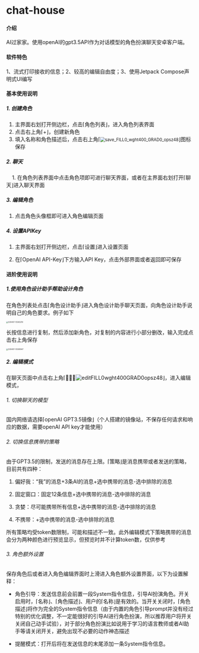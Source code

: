 # chat-house

#### 介绍

AI过家家。使用openAI的gpt3.5API作为对话模型的角色扮演聊天安卓客户端。



#### 软件特色

1、流式打印接收的信息；2、较高的编辑自由度；3、使用Jetpack Compose声明式UI编写



#### 基本使用说明

##### 1. 创建角色

1. 主界面右划打开侧边栏，点击⌈角色列表⌋，进入角色列表界面
2. 点击右上角⌈+⌋，创建新角色
3. 填入名称和角色描述后，点击右上角⌈<img src="file:///C:/Users/ando/Downloads/save_FILL0_wght400_GRAD0_opsz48.png" title="" alt="save_FILL0_wght400_GRAD0_opsz48" style="zoom:80%;">⌋图标保存

##### 2. 聊天

    1. 在角色列表界面中点击角色项即可进行聊天界面，或者在主界面右划打开⌈聊天⌋进入聊天界面

##### 3. 编辑角色

1. 点击角色头像框即可进入角色编辑页面

##### 4. 设置APIKey

1. 主界面右划打开侧边栏，点击⌈设置⌋进入设置页面

2. 在⌈OpenAI API-Key⌋下方输入API Key，点击外部界面或者返回即可保存
   
   

#### 进阶使用说明

##### 1.使用角色设计助手帮助设计角色

在角色列表处点击⌈角色设计助手⌋进入角色设计助手聊天页面，向角色设计助手说明自己的角色要求。例子如下

<img title="" src="file:///C:/Users/ando/Pictures/S30407-15383219.jpg" alt="S30407-15383219" style="zoom:33%;">

长按信息进行复制，然后添加新角色，对复制的内容进行小部分删改，输入完成点击右上角保存

<img title="" src="file:///C:/Users/ando/Downloads/Screenshots/S30407-15390947.png" alt="S30407-15390947" style="zoom:33%;">

##### 2. 编辑模式

在聊天页面中点击右上角⌈![editFILL0wght400GRAD0opsz48](file:///C:/Users/ando/Downloads/edit_FILL0_wght400_GRAD0_opsz48.png?msec=1680884631473)⌋，进入编辑模式，

###### 1. 切换聊天的模型

国内网络请选择⌈openAI GPT3.5镜像⌋（个人搭建的镜像站，不保存任何请求和响应的数据，需要openAI API key才能使用）

###### 2. 切换信息携带的策略

由于GPT3.5的限制，发送的消息存在上限。⌈策略⌋是消息携带或者发送的策略，目前共有四种：

1. 偏好我：“我”的消息+3条AI的消息+选中携带的消息-选中排除的消息

2. 固定窗口：固定12条信息+选中携带的消息-选中排除的消息

3. 贪婪：尽可能携带所有信息+选中携带的消息-选中排除的消息

4. 不携带：+选中携带的消息-选中排除的消息

所有策略均受token数限制，可能和描述不一致。此外编辑模式下策略携带的消息会分为两种颜色进行预览显示，但预览时并不计算token数，仅供参考

###### 3. 角色额外设置

保存角色后或者进入角色编辑界面时上滑进入角色额外设置界面，以下为设置解释：

- 角色引导：发送信息前会前置一段System指令信息，引导AI扮演角色。开关启用时，⌈名称⌋、⌈角色描述⌋、用户的⌈名称⌋是有效的。当开关关闭时，⌈角色描述⌋将作为完全的System指令信息（由于内置的角色引导prompt并没有经过特别的优化调整，不一定能很好的引导AI进行角色扮演，所以推荐用户将开关关闭自己动手试验），对于部分角色扮演比如说用于学习的语言教师或者AI助手等请关闭开关，避免出现不必要的动作神态描述

- 提醒模式：打开后将在发送信息的末尾添加一条System指令信息。




